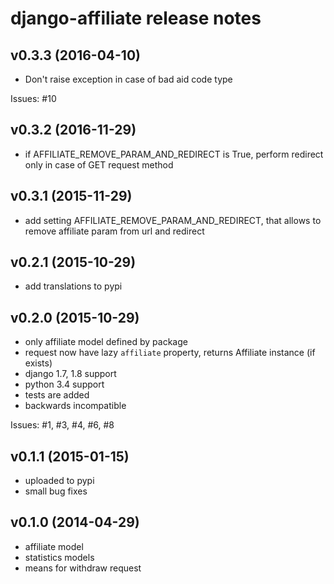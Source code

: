 django-affiliate release notes
==============================

v0.3.3 (2016-04-10)
-------------------
- Don't raise exception in case of bad aid code type

Issues: #10

v0.3.2 (2016-11-29)
-------------------
- if AFFILIATE_REMOVE_PARAM_AND_REDIRECT is True, perform redirect only in case of GET request method

v0.3.1 (2015-11-29)
-------------------
- add setting AFFILIATE_REMOVE_PARAM_AND_REDIRECT, that allows to remove affiliate param from url and redirect

v0.2.1 (2015-10-29)
-------------------
- add translations to pypi

v0.2.0 (2015-10-29)
-------------------
- only affiliate model defined by package
- request now have lazy `affiliate` property, returns Affiliate instance (if exists)
- django 1.7, 1.8 support
- python 3.4 support
- tests are added
- backwards incompatible

Issues: #1, #3, #4, #6, #8

v0.1.1 (2015-01-15)
-------------------
- uploaded to pypi
- small bug fixes


v0.1.0 (2014-04-29)
-------------------

- affiliate model
- statistics models
- means for withdraw request
